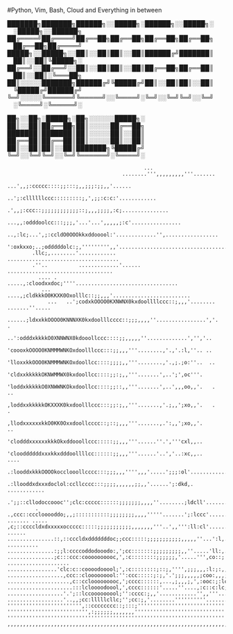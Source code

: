 #Python, Vim, Bash, Cloud and Everything in between




███████╗███████╗██████╗░░█████╗░██████╗░░█████╗░  ░█████╗░░██████╗
██╔════╝██╔════╝██╔══██╗██╔══██╗██╔══██╗██╔══██╗  ██╔══██╗██╔════╝
█████╗░░█████╗░░██║░░██║██║░░██║██████╔╝███████║  ██║░░██║╚█████╗░
██╔══╝░░██╔══╝░░██║░░██║██║░░██║██╔══██╗██╔══██║  ██║░░██║░╚═══██╗
██║░░░░░███████╗██████╔╝╚█████╔╝██║░░██║██║░░██║  ╚█████╔╝██████╔╝
╚═╝░░░░░╚══════╝╚═════╝░░╚════╝░╚═╝░░╚═╝╚═╝░░╚═╝  ░╚════╝░╚═════╝░


██╗░░██╗░█████╗░██╗░░░░░░█████╗░
██║░░██║██╔══██╗██║░░░░░██╔══██╗
███████║███████║██║░░░░░██║░░██║
██╔══██║██╔══██║██║░░░░░██║░░██║
██║░░██║██║░░██║███████╗╚█████╔╝
╚═╝░░╚═╝╚═╝░░╚═╝╚══════╝░╚════╝░
                                                                                              

```
                                            ...                                             
                                     ........''',,,,,,,,,'''.......                                 
                               ...',,;:ccccc::::;;:::;,,;;;:;;,,'......                             
                            ..';:cllllllccc:::::::::;,',;;:c:c:'............                        
                          .',,;:ccc::;;;;;;;;;;;;::;,,,;;;;,:c;...............                      
                       ...,,:odddoolcc:::;;;,'...'...',,,,,;:c'................                     
           ..,:lc;...',;:ccldO0OOOkkxddooool:'.............'',.................                     
         ':oxkxxo;..;odddddolc:;,''''''''',,'...................................                    
        .llc;,........'............         ....................................                    
        .''..          .............'......   ..................................                    
          .... .       .....,:cloodxxdoc;''''.................................                      
           ...      ....,;cldkkkO0KKXK0Oxolllc::;;,,,'.........................                     
             ...   ..';codxkOOOO0KXNWNX0kxdoollllccc::;,,,'........ .......''.....                  
               ......;ldxxkkOOOO0KNNNXK0kxdoolllcccc::;;;,,,,''................','.  .              
                  ..':odddxkkkkO0XNNWNX0kdooollccc::::;;,,,,,''.............','','..                
                    'coooxkOOOO0KNMMMWNKOxdoolllccc:::;;,,,'''........,'.,'.:l,''.. ..              
                    'lloxxkkOOO0KNMMMWNKOxdoollcc::::;;;;,,'''........,'.,;.;o:''..  ..             
                    'cldxxkkkkkOKNWMMWX0kxdoollcc::::;;:;,,'''.......',..';',oc'''.                 
                    'loddxkkkkkO0XNWWNKOkxdoollcc::::;;::,,'''.......',..',,,oo,,'.   .  ..         
                    ,loddxxkkkkkOKXXXK0kxdoolllccc:::;;:;,,'''.......,'.;,,';xo,,'.   .   .         
                    ,llodxxxxxxkkO0KK0Oxxdoollcccc::;::;,,,'''.......,.':,,';xo,,'.       ..        
                    'clodddxxxxxxkkkOkxddooollccc:::::;;,,,'''......''.','''cxl,,..                 
                    'clooddddddxxxkkxdddoollllcc::::::;;,,,'''......'..','..:xc,,..     ....        
                    .:looddxkkkOOOOkocclooollcccc:::;;;,,,'''',,,'.....';;;:ol'..............       
                    .:llooddxdxxxdoclol:ccllcccc:::;;;;,,,,,,;;,,'......';:dkd,. ............       
                .';;::cllodoccoooc'';clc:ccccc::::::;;;;;;;,,,,''........;ldcll'............        
         .     .,ccc::ccclooooddo;,,;:::::::::::;;;;;;;;,,,,'''''.......';:lccc'..........          
....... .....  ,c;::ccccldxdxxxxxoccccc:::::;;;;;;;;;;;,,,,,,,'''..',,''':ll:cl'.........     ......
...............::,::cccldxdddddddoc;;ccc:::::;;;;;;;;;;;,,,,,''...':l,..'cdooxd:'.......  ..........
...............:;;l:ccccoddodooodo:,';cc:::::::;;;;;;;;;,,''.....'ll:,.';d0Oxl;,,''.................
...............;c:::ccc:coooooooooc,',:c::::::::;;;;;;,'.....''',co::;',ckkl,.. ....................
................'clc:c::coooodooool;',:c::::::::;::;,'''',;;;,,,:l:;:,,oxdl;........................
..................,ccc::clooooooool:'':ccc:::::;:;,'.';;;,,,,,;coo:,,,;::;,'........................
....................,c::cclooooooooc,';cccc::::::,...,;,,,;,',:ooc:;:lc,............................
.....................:::lcloooodoool,',cccc::::::'.....''....,:c::c:lc;'............................
..................'.';::lccooooooool;'':cccc:;,,'............'',,'''................................
..................'..,,;cc:lllllcllc;'';cc:;,'........''''''''''........'...........................
'''''''''''''''''''''''',::cccccccc::;:::;''''''''''''''''''''''''''''''''''''''''''''''''''''''''''
'''''''''''''''''''''''''',:;;;;;;,,,,,,,'''''''''''''''''''''''''''''''''''''''''''''''''''''''''''
''''''''''''''''''''''''''''''''''''''''''''''''''''''''''''''''''''''''''''''''''''''''''''''''''''
,,,,,,,,,,,,,,,,,,,,,,,,,,,,,,,,,,,,,,,,,,,,,,,,,,,,,,,,,,,,,,,,,,,,,,,,,,,,,,,,,,,,,,,,,,,,,,,,,,,,
```


